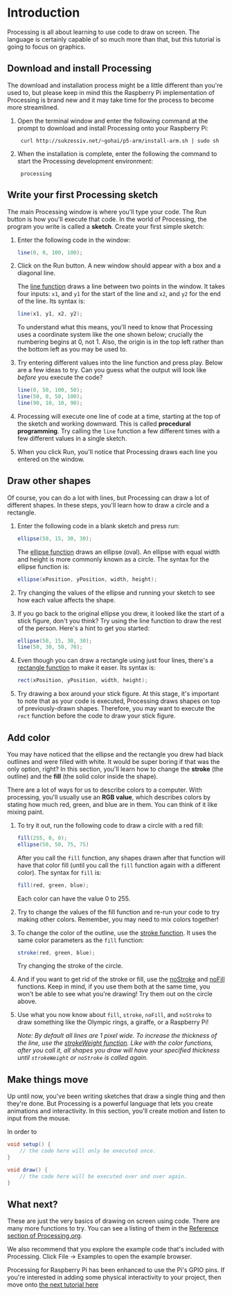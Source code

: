 # Introduction

Processing is all about learning to use code to draw on screen. The language is certainly capable of so much more than that, but this tutorial is going to focus on graphics.

## Download and install Processing

The download and installation process might be a little different than you're used to, but please keep in mind this the Raspberry Pi implementation of Processing is brand new and it may take time for the process to become more streamlined.

1. Open the terminal window and enter the following command at the prompt to download and install Processing onto your Raspberry Pi:

		curl http://sukzessiv.net/~gohai/p5-arm/install-arm.sh | sudo sh

1. When the installation is complete, enter the following the command to start the Processing development environment:

		processing

## Write your first Processing sketch

The main Processing window is where you'll type your code. The Run button is how you'll execute that code. In the world of Processing, the program you write is called a **sketch**. Create your first simple sketch:

1. Enter the following code in the window:

	```java
	line(0, 0, 100, 100);
	```

1. Click on the Run button. A new window should appear with a box and a diagonal line.

	The [line function](https://processing.org/reference/line_.html) draws a line between two points in the window. It takes four inputs: `x1`, and `y1` for the start of the line and `x2`, and `y2` for the end of the line. Its syntax is:

	```java
	line(x1, y1, x2, y2);
	```

	To understand what this means, you'll need to know that Processing uses a coordinate system like the one shown below; crucially the numbering begins at 0, not 1. Also, the origin is in the top left rather than the bottom left as you may be used to.

1. Try entering different values into the line function and press play. Below are a few ideas to try. Can you guess what the output will look like _before_ you execute the code?

	```java
	line(0, 50, 100, 50);
	line(50, 0, 50, 100);
	line(90, 10, 10, 90);
	```

1. Processing will execute one line of code at a time, starting at the top of the sketch and working downward. This is called **procedural programming**. Try calling the `line` function a few different times with a few different values in a single sketch.

1. When you click Run, you'll notice that Processing draws each line you entered on the window.

## Draw other shapes

Of course, you can do a lot with lines, but Processing can draw a lot of different shapes. In these steps, you'll learn how to draw a circle and a rectangle.

1. Enter the following code in a blank sketch and press run:

	```java
	ellipse(50, 15, 30, 30);
	```

	The [ellipse function](https://processing.org/reference/ellipse_.html) draws an ellipse (oval). An ellipse with equal width and height is more commonly known as a circle. The syntax for the ellipse function is:

	```java
	ellipse(xPosition, yPosition, width, height);
	```
1. Try changing the values of the ellipse and running your sketch to see how each value affects the shape.

1. If you go back to the original ellipse you drew, it looked like the start of a stick figure, don't you think? Try using the line function to draw the rest of the person. Here's a hint to get you started:


	```java
	ellipse(50, 15, 30, 30);
	line(50, 30, 50, 70);
	```

1. Even though you can draw a rectangle using just four lines, there's a [rectangle function](https://processing.org/reference/rect_.html) to make it easer. Its syntax is:

	```java
	rect(xPosition, yPosition, width, height);
	```

1. Try drawing a box around your stick figure. At this stage, it's important to note that as your code is executed, Processing draws shapes on top of previously-drawn shapes. Therefore, you may want to execute the `rect` function before the code to draw your stick figure.

## Add color
You may have noticed that the ellipse and the rectangle you drew had black outlines and were filled with white. It would be super boring if that was the only option, right? In this section, you'll learn how to change the **stroke** (the outline) and the **fill** (the solid color inside the shape).

There are a lot of ways for us to describe colors to a computer. With processing, you'll usually use an **RGB value**, which describes colors by stating how much red, green, and blue are in them. You can think of it like mixing paint.

1. To try it out, run the following code to draw a circle with a red fill:

	```java
	fill(255, 0, 0);
	ellipse(50, 50, 75, 75)
	```

	After you call the `fill` function, any shapes drawn after that function will have that color fill (until you call the `fill` function again with a different color). The syntax for `fill` is:

	```java
	fill(red, green, blue);
	```
	Each color can have the value 0 to 255.

1. Try to change the values of the fill function and re-run your code to try making other colors. Remember, you may need to mix colors together!

1. To change the color of the outline, use the [stroke function](https://processing.org/reference/stroke_.html). It uses the same color parameters as the `fill` function:

	```java
	stroke(red, green, blue);
	```

	Try changing the stroke of the circle.

1. And if you want to get rid of the stroke or fill, use the [noStroke](https://processing.org/reference/noStroke_.html) and [noFill](https://processing.org/reference/noFill_.html) functions. Keep in mind, if you use them both at the same time, you won't be able to see what you're drawing! Try them out on the circle above.

1. Use what you now know about `fill`, `stroke`, `noFill`, and `noStroke` to draw something like the Olympic rings, a giraffe, or a Raspberry Pi!

	_Note: By default all lines are 1 pixel wide. To increase the thickness of the line, use the [strokeWeight function](https://processing.org/reference/strokeWeight_.html). Like with the color functions, after you call it, all shapes you draw will have your specified thickness until `strokeWeight` or `noStroke` is called again._

## Make things move
Up until now, you've been writing sketches that draw a single thing and then they're done. But Processing is a powerful language that lets you create animations and interactivity. In this section, you'll create motion and listen to input from the mouse.

In order to 

```java
void setup() {
	// the code here will only be executed once.
}

void draw() {
	// the code here will be executed over and over again.
}
```

## What next?

These are just the very basics of drawing on screen using code. There are many more functions to try. You can see a listing of them in the [Reference section of Processing.org](https://processing.org/reference/).

We also recommend that you explore the example code that's included with Processing. Click File -> Examples to open the example browser.

Processing for Raspberry Pi has been enhanced to use the Pi's GPIO pins. If you're interested in adding some physical interactivity to your project, then move onto [the next tutorial here](worksheet-2.md)
